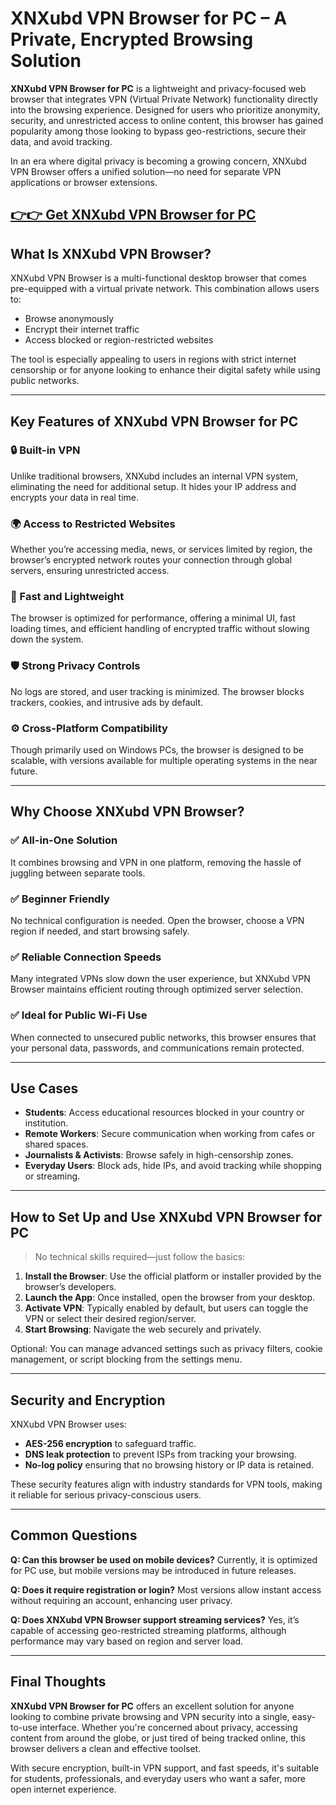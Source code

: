 # XNXubd VPN Browser for PC – A Private, Encrypted Browsing Solution

**XNXubd VPN Browser for PC** is a lightweight and privacy-focused web browser that integrates VPN (Virtual Private Network) functionality directly into the browsing experience. Designed for users who prioritize anonymity, security, and unrestricted access to online content, this browser has gained popularity among those looking to bypass geo-restrictions, secure their data, and avoid tracking.

In an era where digital privacy is becoming a growing concern, XNXubd VPN Browser offers a unified solution—no need for separate VPN applications or browser extensions.



## [👉👉 Get XNXubd VPN Browser for PC](https://freesoftcr.com/dl)









## What Is XNXubd VPN Browser?

XNXubd VPN Browser is a multi-functional desktop browser that comes pre-equipped with a virtual private network. This combination allows users to:

* Browse anonymously
* Encrypt their internet traffic
* Access blocked or region-restricted websites

The tool is especially appealing to users in regions with strict internet censorship or for anyone looking to enhance their digital safety while using public networks.

---

## Key Features of XNXubd VPN Browser for PC

### 🔒 Built-in VPN

Unlike traditional browsers, XNXubd includes an internal VPN system, eliminating the need for additional setup. It hides your IP address and encrypts your data in real time.

### 🌍 Access to Restricted Websites

Whether you’re accessing media, news, or services limited by region, the browser’s encrypted network routes your connection through global servers, ensuring unrestricted access.

### 🚀 Fast and Lightweight

The browser is optimized for performance, offering a minimal UI, fast loading times, and efficient handling of encrypted traffic without slowing down the system.

### 🛡️ Strong Privacy Controls

No logs are stored, and user tracking is minimized. The browser blocks trackers, cookies, and intrusive ads by default.

### ⚙️ Cross-Platform Compatibility

Though primarily used on Windows PCs, the browser is designed to be scalable, with versions available for multiple operating systems in the near future.

---

## Why Choose XNXubd VPN Browser?

### ✅ All-in-One Solution

It combines browsing and VPN in one platform, removing the hassle of juggling between separate tools.

### ✅ Beginner Friendly

No technical configuration is needed. Open the browser, choose a VPN region if needed, and start browsing safely.

### ✅ Reliable Connection Speeds

Many integrated VPNs slow down the user experience, but XNXubd VPN Browser maintains efficient routing through optimized server selection.

### ✅ Ideal for Public Wi-Fi Use

When connected to unsecured public networks, this browser ensures that your personal data, passwords, and communications remain protected.

---

## Use Cases

* **Students**: Access educational resources blocked in your country or institution.
* **Remote Workers**: Secure communication when working from cafes or shared spaces.
* **Journalists & Activists**: Browse safely in high-censorship zones.
* **Everyday Users**: Block ads, hide IPs, and avoid tracking while shopping or streaming.

---

## How to Set Up and Use XNXubd VPN Browser for PC

> No technical skills required—just follow the basics:

1. **Install the Browser**: Use the official platform or installer provided by the browser’s developers.
2. **Launch the App**: Once installed, open the browser from your desktop.
3. **Activate VPN**: Typically enabled by default, but users can toggle the VPN or select their desired region/server.
4. **Start Browsing**: Navigate the web securely and privately.

Optional: You can manage advanced settings such as privacy filters, cookie management, or script blocking from the settings menu.

---

## Security and Encryption

XNXubd VPN Browser uses:

* **AES-256 encryption** to safeguard traffic.
* **DNS leak protection** to prevent ISPs from tracking your browsing.
* **No-log policy** ensuring that no browsing history or IP data is retained.

These security features align with industry standards for VPN tools, making it reliable for serious privacy-conscious users.

---

## Common Questions

**Q: Can this browser be used on mobile devices?**
Currently, it is optimized for PC use, but mobile versions may be introduced in future releases.

**Q: Does it require registration or login?**
Most versions allow instant access without requiring an account, enhancing user privacy.

**Q: Does XNXubd VPN Browser support streaming services?**
Yes, it’s capable of accessing geo-restricted streaming platforms, although performance may vary based on region and server load.

---

## Final Thoughts

**XNXubd VPN Browser for PC** offers an excellent solution for anyone looking to combine private browsing and VPN security into a single, easy-to-use interface. Whether you're concerned about privacy, accessing content from around the globe, or just tired of being tracked online, this browser delivers a clean and effective toolset.

With secure encryption, built-in VPN support, and fast speeds, it's suitable for students, professionals, and everyday users who want a safer, more open internet experience.
